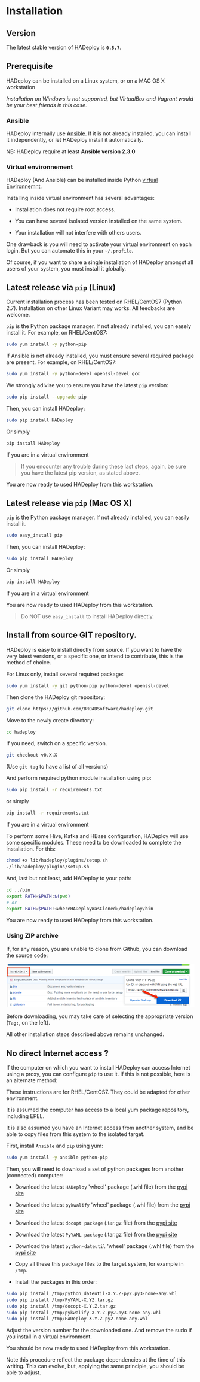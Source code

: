 # Installation

## Version

The latest stable version of HADeploy is **`0.5.7`**.

## Prerequisite

HADeploy can be installed on a Linux system, or on a MAC OS X workstation

*Installation on Windows is not supported, but VirtualBox and Vagrant would be your best friends in this case.*

### Ansible

HADeploy internally use [Ansible](http://docs.ansible.com/ansible/). If it is not already installed, you can install it independently, or let HADeploy install it automatically.

NB: HADeploy require at least **Ansible version 2.3.0** 

### Virtual environnement
 
HADeploy (And Ansible) can be installed inside Python [virtual Environnemnt](https://virtualenv.pypa.io/en/stable/).

Installing inside virtual environment has several advantages:

* Installation does not require root access.

* You can have several isolated version installed on the same system.

* Your installation will not interfere with others users. 

One drawback is you will need to activate your virtual environment on each login. But you can automate this in your `~/.profile`.
 
Of course, if you want to share a single installation of HADeploy amongst all users of your system, you must install it globally.

## Latest release via `pip` (Linux)

Current installation process has been tested on RHEL/CentOS7 (Python 2.7). Installation on other Linux Variant may works. All feedbacks are welcome.

`pip` is the Python package manager. If not already installed, you can easely install it. For example, on RHEL/CentOS7:

```bash
sudo yum install -y python-pip
```

If Ansible is not already installed, you must ensure several required package are present. For example, on RHEL/CentOS7:

```bash
sudo yum install -y python-devel openssl-devel gcc
```

We strongly adivise you to ensure you have the latest `pip` version:

```bash
sudo pip install --upgrade pip
```

Then, you can install HADeploy:

```bash
sudo pip install HADeploy
```
Or simply 
```bash
pip install HADeploy
```
If you are in a virtual environment

> If you encounter any trouble during these last steps, again, be sure you have the latest pip version, as stated above. 

You are now ready to used HADeploy from this workstation.

## Latest release via `pip` (Mac OS X)

`pip` is the Python package manager. If not already installed, you can easily install it. 

```bash
sudo easy_install pip
```

Then, you can install HADeploy:

```bash
sudo pip install HADeploy
```
Or simply 
```bash
pip install HADeploy
```
If you are in a virtual environment

You are now ready to used HADeploy from this workstation.

> Do NOT use `easy_install` to install HADeploy directly.

## Install from source GIT repository.

HADeploy is easy to install directly from source. If you want to have the very latest versions, or a specific one, or intend to contribute, this is the method of choice.
 
For Linux only, install several required package:

```bash
sudo yum install -y git python-pip python-devel openssl-devel
```
Then clone the HADeploy git repository:

```bash
git clone https://github.com/BROADSoftware/hadeploy.git
```

Move to the newly create directory: 

```bash
cd hadeploy
```

If you need, switch on a specific version.

```bash
git checkout v0.X.X
```

(Use `git tag` to have a list of all versions)

And perform required python module installation using pip:

```bash
sudo pip install -r requirements.txt
```
or simply

```bash
pip install -r requirements.txt
```
If you are in a virtual environment

To perform some Hive, Kafka and HBase configuration, HADeploy will use some specific modules. These need to be downloaded to complete the installation. For this:

```bash
chmod +x lib/hadeploy/plugins/setup.sh
./lib/hadeploy/plugins/setup.sh
```

And, last but not least, add HADeploy to your path:

```bash
cd ../bin
export PATH=$PATH:$(pwd)
# or
export PATH=$PATH:<whereHADeployWasCloned>/hadeploy/bin
```

You are now ready to used HADeploy from this workstation.

### Using ZIP archive

If, for any reason, you are unable to clone from Github, you can download the source code:

![Screenshot](img/download-zip.png)

Before downloading, you may take care of selecting the appropriate version (`Tag:`, on the left).

All other installation steps described above remains unchanged.

## No direct Internet access ?

If the computer on which you want to install HADeploy can access Internet using a proxy, you can configure `pip` to use it. If this is not possible, here is an alternate method:

These instructions are for RHEL/CentOS7. They could be adapted for other environment.

It is assumed the computer has access to a local yum package repository, including EPEL. 

It is also assumed you have an Internet access from another system, and be able to copy files from this system to the isolated target.

First, install `Ansible` and `pip` using yum:

```bash
sudo yum install -y ansible python-pip
```
Then, you will need to download a set of python packages from another (connected) computer: 

* Download the latest `HADeploy` 'wheel' package (.whl file) from the [pypi site](https://pypi.python.org/pypi/HADeploy) 
* Download the latest `pykwalify` 'wheel' package (.whl file) from the [pypi site](https://pypi.python.org/pypi/pykwalify)
* Download the latest `docopt package` (.tar.gz file) from the [pypi site](https://pypi.python.org/pypi/docopt)
* Download the latest `PyYAML package` (.tar.gz file) from the [pypi site](https://pypi.python.org/pypi/PyYAML)
* Download the latest `python-dateutil` 'wheel' package (.whl file) from the [pypi site](https://pypi.python.org/pypi/python-dateutil)

* Copy all these this package files to the target system, for example in `/tmp`.

* Install the packages in this order:
```bash
sudo pip install /tmp/python_dateutil-X.Y.Z-py2.py3-none-any.whl
sudo pip install /tmp/PyYAML-X.YZ.tar.gz
sudo pip install /tmp/docopt-X.Y.Z.tar.gz
sudo pip install /tmp/pykwalify-X.Y.Z-py2.py3-none-any.whl
sudo pip install /tmp/HADeploy-X.Y.Z-py2-none-any.whl
```
Adjust the version number for the downloaded one. And remove the sudo if you install in a virtual environment.

You should be now ready to used HADeploy from this workstation.

Note this procedure reflect the package dependencies at the time of this writing. This can evolve, but, applying the same principle, you should be able to adjust.



